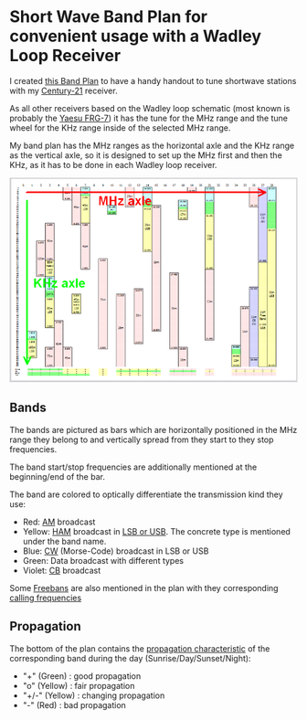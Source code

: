 # Short Wave Band Plan for convenient usage with a Wadley Loop Receiver

I created [this Band Plan](ShortWaveBandPlan.pdf) to have a handy handout to tune shortwave stations with my [Century-21](http://www.shortwaveradio.ch/doku.php?id=en:century-21) receiver.

As all other receivers based on the Wadley loop schematic (most known is probably the [Yaesu FRG-7](http://www.shortwaveradio.ch/doku.php?id=en:frg-7)) it has the tune for the MHz range and the tune wheel for the KHz range inside of the selected MHz range.

My band plan has the MHz ranges as the horizontal axle and the KHz range as the vertical axle, so it is designed to set up the MHz first and then the KHz, as it has to be done in each Wadley loop receiver.

![MHz-KHz-axles](./media/mhz_khz_axles.png)

## Bands

The bands are pictured as bars which are horizontally positioned in the MHz range they belong to and vertically spread from they start to they stop frequencies.

The band start/stop frequencies are additionally mentioned at the beginning/end of the bar.

The band are colored to optically differentiate the transmission kind they use:
- Red: [AM](https://en.wikipedia.org/wiki/AM_broadcasting) broadcast
- Yellow: [HAM](https://en.wikipedia.org/wiki/Amateur_radio) broadcast in [LSB or USB](tps://en.wikipedia.org/wiki/Sideband). The concrete type is mentioned under the band name.
- Blue: [CW](http://www.arrl.org/cw-mode) (Morse-Code) broadcast in LSB or USB 
- Green: Data broadcast with different types
- Violet: [CB](https://en.wikipedia.org/wiki/Citizens_band_radio) broadcast 

Some [Freebans](http://www.freebanding.co.uk/echo_charlie.htm) are also mentioned in the plan with they corresponding [calling frequencies](https://ham.stackexchange.com/a/6275)

## Propagation

The bottom of the plan contains the [propagation characteristic](https://m.short-wave.info/index.php?feature=propagation) of the corresponding band during the day (Sunrise/Day/Sunset/Night):
- "+" (Green) : good propagation
- "o" (Yellow) : fair propagation
- "+/-" (Yellow) : changing propagation
- "-" (Red) : bad propagation
